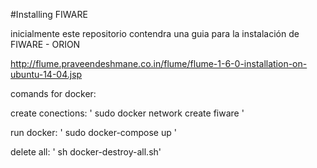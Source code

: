 #Installing FIWARE

inicialmente este repositorio contendra una guia para la instalación de FIWARE - ORION

http://flume.praveendeshmane.co.in/flume/flume-1-6-0-installation-on-ubuntu-14-04.jsp

comands for docker:

create conections:  ' sudo docker network create fiware '

run docker:         ' sudo docker-compose up '

delete all:         ' sh docker-destroy-all.sh'
